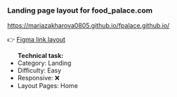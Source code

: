 <h3>Landing page layout for food_palace.com </h3> 
  
<a href="https://mariazakharova0805.github.io/fpalace.github.io/" target="_blank">https://mariazakharova0805.github.io/fpalace.github.io/ </a> 

👉 <a href="https://www.figma.com/file/ocD8AT1YFFuseqFTgJlNDY/fpalace-landing?node-id=0%3A1&t=xTLeav9ZhpRsJI5i-0" target="_blank">Figma link layout</a>
  
<ul><b>Technical task:</b>
<li>Category: Landing</li>
<li>Difficulty: Easy</li>
<li>Responsive: ❌</li>
<li>Layout Pages: Home</li>
</ul>
